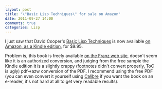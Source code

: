 ```yaml
---
layout: post
title: "\"Basic Lisp Techniques\" for sale on Amazon"
date: 2011-09-27 14:00
comments: true
categories: Lisp
---
```

I just saw that David Cooper's [Basic Lisp Techniques](http://www.franz.com/resources/educational_resources/cooper.book.pdf) is now available [on Amazon, as a Kindle edition](http://www.amazon.com/Basic-Lisp-Techniques-ebook/dp/B0058V1FJG/ref=sr_1_1), for $9.95.

Problem is, this book is freely available [on the Franz web site](http://www.franz.com/resources/educational_resources/cooper.book.pdf), doesn't seem like it is an authorized conversion, and judging from the free sample the Kindle edition it is a slightly crappy (footnotes didn't convert properly, ToC is ugly) pdf->azw conversion of the PDF. I recommend using the free PDF (you can even convert it yourself using [Calibre](http://calibre-ebook.com/) if you want the book on an e-reader, it's not hard at all to get very readable results).
